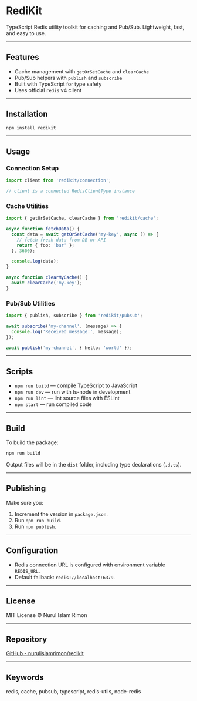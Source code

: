 # RediKit

TypeScript Redis utility toolkit for caching and Pub/Sub. Lightweight, fast, and easy to use.

---

## Features

- Cache management with `getOrSetCache` and `clearCache`
- Pub/Sub helpers with `publish` and `subscribe`
- Built with TypeScript for type safety
- Uses official `redis` v4 client

---

## Installation

```bash
npm install redikit
```

---

## Usage

### Connection Setup

```ts
import client from 'redikit/connection';

// client is a connected RedisClientType instance
```

### Cache Utilities

```ts
import { getOrSetCache, clearCache } from 'redikit/cache';

async function fetchData() {
  const data = await getOrSetCache('my-key', async () => {
    // fetch fresh data from DB or API
    return { foo: 'bar' };
  }, 3600);

  console.log(data);
}

async function clearMyCache() {
  await clearCache('my-key');
}
```

### Pub/Sub Utilities

```ts
import { publish, subscribe } from 'redikit/pubsub';

await subscribe('my-channel', (message) => {
  console.log('Received message:', message);
});

await publish('my-channel', { hello: 'world' });
```

---

## Scripts

- `npm run build` — compile TypeScript to JavaScript
- `npm run dev` — run with ts-node in development
- `npm run lint` — lint source files with ESLint
- `npm start` — run compiled code

---

## Build

To build the package:

```bash
npm run build
```

Output files will be in the `dist` folder, including type declarations (`.d.ts`).

---

## Publishing

Make sure you:

1. Increment the version in `package.json`.
2. Run `npm run build`.
3. Run `npm publish`.

---

## Configuration

- Redis connection URL is configured with environment variable `REDIS_URL`.
- Default fallback: `redis://localhost:6379`.

---

## License

MIT License © Nurul Islam Rimon

---

## Repository

[GitHub - nurulislamrimon/redikit](https://github.com/nurulislamrimon/redikit)

---

## Keywords

redis, cache, pubsub, typescript, redis-utils, node-redis
